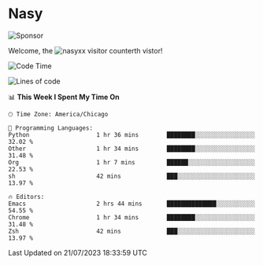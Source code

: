 # Nasy

<!--
<p align="center">
<img height="200" src="https://github-readme-stats.vercel.app/api?username=nasyxx&count_private=true&show_icons=true&theme=dracula&include_all_commits=true"/>
<img height="200" src="https://github-readme-stats.vercel.app/api/top-langs/?username=nasyxx&theme=dracula&hide=html,jupyter+notebook&count_private=true&show_icons=true"/>
</p>

  
----------------
-->

![Sponsor](https://img.shields.io/static/v1.svg?label=Sponsor&message=%E2%9D%A4&logo=GitHub&style=flat&color=pink)
 
Welcome, the ![nasyxx visitor counter](https://count.getloli.com/get/@nasyxx?theme=rule34)th vistor!
 
<!--START_SECTION:waka-->
![Code Time](http://img.shields.io/badge/Code%20Time-3%2C602%20hrs%2038%20mins-blue)

![Lines of code](https://img.shields.io/badge/From%20Hello%20World%20I%27ve%20Written-6.3%20million%20lines%20of%20code-blue)

📊 **This Week I Spent My Time On** 

```text
🕑︎ Time Zone: America/Chicago

💬 Programming Languages: 
Python                   1 hr 36 mins        ████████░░░░░░░░░░░░░░░░░   32.02 % 
Other                    1 hr 34 mins        ████████░░░░░░░░░░░░░░░░░   31.48 % 
Org                      1 hr 7 mins         ██████░░░░░░░░░░░░░░░░░░░   22.53 % 
sh                       42 mins             ███░░░░░░░░░░░░░░░░░░░░░░   13.97 % 

🔥 Editors: 
Emacs                    2 hrs 44 mins       ██████████████░░░░░░░░░░░   54.55 % 
Chrome                   1 hr 34 mins        ████████░░░░░░░░░░░░░░░░░   31.48 % 
Zsh                      42 mins             ███░░░░░░░░░░░░░░░░░░░░░░   13.97 % 
```


 Last Updated on 21/07/2023 18:33:59 UTC
<!--END_SECTION:waka-->

<!-- ![visitors](https://visitor-badge.laobi.icu/badge?page_id=nasyxx.nasyxx) -->
